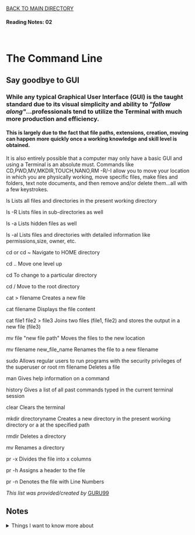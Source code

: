 [BACK TO MAIN DIRECTORY](../README.md)

#### Reading Notes: 02
<br>

# The Command Line

## Say goodbye to GUI

### While any typical Graphical User Interface (GUI) is the taught standard due to its visual simplicity and ability to *"follow along"*...professionals tend to utilize the Terminal with much more production and efficiency.

#### This is largely due to the fact that file paths, extensions, creation, moving can happen more quickly once a working knowledge and skill level is obtained.

It is also entirely possible that a computer may only have a basic GUI and using a Terminal is an absolute must. Commands like CD,PWD,MV,MKDIR,TOUCH,NANO,RM -R/-I allow you to move your location in which you are physically working, move specific files, make files and folders, text note documents, and then remove and/or delete them...all with a few keystrokes.

ls	          Lists all files and directories in the present working directory

ls -R	        Lists files in sub-directories as well

ls -a	        Lists hidden files as well

ls -al	      Lists files and directories with detailed information like permissions,size, owner, etc.

cd or cd ~	  Navigate to HOME directory

cd ..	        Move one level up

cd	          To change to a particular directory

cd /	        Move to the root directory

cat >         filename	Creates a new file

cat filename	Displays the file content

cat file1 file2 > file3	    Joins two files (file1, file2) and stores the output in a new file (file3)

mv file "new file path"	    Moves the files to the new location

mv filename new_file_name	  Renames the file to a new filename

sudo	                      Allows regular users to run programs with the security privileges of the superuser or root
rm filename	Deletes a file

man	          Gives help information on a command

history	      Gives a list of all past commands typed in the current terminal session

clear	        Clears the terminal

mkdir         directoryname	Creates a new directory in the present working directory or a at the specified path

rmdir	        Deletes a directory

mv	          Renames a directory

pr -x	        Divides the file into x columns

pr -h	        Assigns a header to the file

pr -n	        Denotes the file with Line Numbers

*This list was provided/created by* [GURU99](https://www.guru99.com/linux-commands-cheat-sheet.html)


## Notes

<details>
<summary>Things I want to know more about</summary>
<br>  

Begin writing here...
  
</details>


